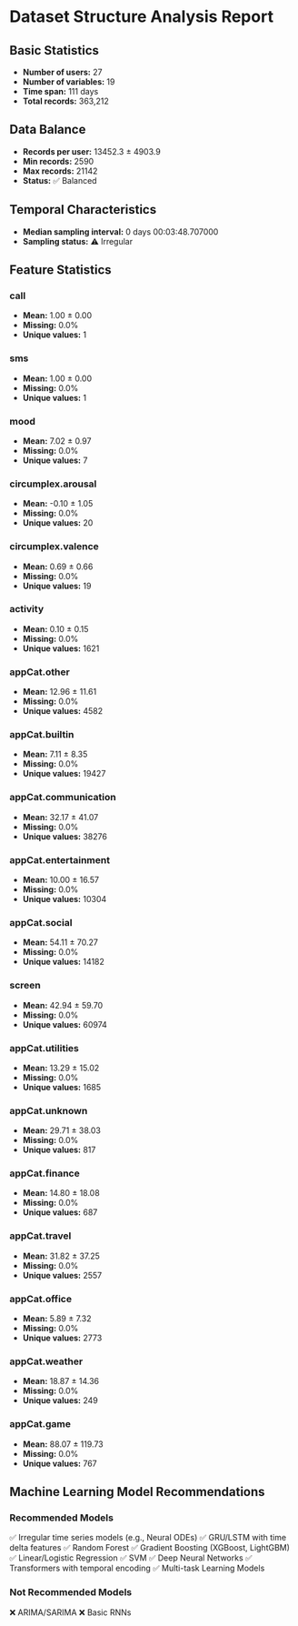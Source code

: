 # Dataset Structure Analysis Report

## Basic Statistics
* **Number of users:** 27
* **Number of variables:** 19
* **Time span:** 111 days
* **Total records:** 363,212

## Data Balance
* **Records per user:** 13452.3 ± 4903.9
* **Min records:** 2590
* **Max records:** 21142
* **Status:** ✅ Balanced

## Temporal Characteristics
* **Median sampling interval:** 0 days 00:03:48.707000
* **Sampling status:** ⚠️ Irregular

## Feature Statistics

### call
* **Mean:** 1.00 ± 0.00
* **Missing:** 0.0%
* **Unique values:** 1

### sms
* **Mean:** 1.00 ± 0.00
* **Missing:** 0.0%
* **Unique values:** 1

### mood
* **Mean:** 7.02 ± 0.97
* **Missing:** 0.0%
* **Unique values:** 7

### circumplex.arousal
* **Mean:** -0.10 ± 1.05
* **Missing:** 0.0%
* **Unique values:** 20

### circumplex.valence
* **Mean:** 0.69 ± 0.66
* **Missing:** 0.0%
* **Unique values:** 19

### activity
* **Mean:** 0.10 ± 0.15
* **Missing:** 0.0%
* **Unique values:** 1621

### appCat.other
* **Mean:** 12.96 ± 11.61
* **Missing:** 0.0%
* **Unique values:** 4582

### appCat.builtin
* **Mean:** 7.11 ± 8.35
* **Missing:** 0.0%
* **Unique values:** 19427

### appCat.communication
* **Mean:** 32.17 ± 41.07
* **Missing:** 0.0%
* **Unique values:** 38276

### appCat.entertainment
* **Mean:** 10.00 ± 16.57
* **Missing:** 0.0%
* **Unique values:** 10304

### appCat.social
* **Mean:** 54.11 ± 70.27
* **Missing:** 0.0%
* **Unique values:** 14182

### screen
* **Mean:** 42.94 ± 59.70
* **Missing:** 0.0%
* **Unique values:** 60974

### appCat.utilities
* **Mean:** 13.29 ± 15.02
* **Missing:** 0.0%
* **Unique values:** 1685

### appCat.unknown
* **Mean:** 29.71 ± 38.03
* **Missing:** 0.0%
* **Unique values:** 817

### appCat.finance
* **Mean:** 14.80 ± 18.08
* **Missing:** 0.0%
* **Unique values:** 687

### appCat.travel
* **Mean:** 31.82 ± 37.25
* **Missing:** 0.0%
* **Unique values:** 2557

### appCat.office
* **Mean:** 5.89 ± 7.32
* **Missing:** 0.0%
* **Unique values:** 2773

### appCat.weather
* **Mean:** 18.87 ± 14.36
* **Missing:** 0.0%
* **Unique values:** 249

### appCat.game
* **Mean:** 88.07 ± 119.73
* **Missing:** 0.0%
* **Unique values:** 767

## Machine Learning Model Recommendations

### Recommended Models
✅ Irregular time series models (e.g., Neural ODEs)
✅ GRU/LSTM with time delta features
✅ Random Forest
✅ Gradient Boosting (XGBoost, LightGBM)
✅ Linear/Logistic Regression
✅ SVM
✅ Deep Neural Networks
✅ Transformers with temporal encoding
✅ Multi-task Learning Models

### Not Recommended Models
❌ ARIMA/SARIMA
❌ Basic RNNs
